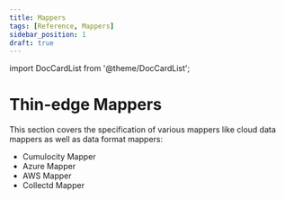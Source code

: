 ```yaml
---
title: Mappers
tags: [Reference, Mappers]
sidebar_position: 1
draft: true
---
```


import DocCardList from '@theme/DocCardList';

# Thin-edge Mappers

This section covers the specification of various mappers like cloud data mappers as well as data format mappers:

- Cumulocity Mapper
- Azure Mapper
- AWS Mapper
- Collectd Mapper

<DocCardList />
